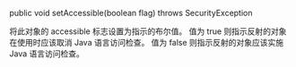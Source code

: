 public void setAccessible(boolean flag) throws SecurityException 

将此对象的 accessible 标志设置为指示的布尔值。
值为 true 则指示反射的对象在使用时应该取消 Java 语言访问检查。
值为 false 则指示反射的对象应该实施 Java 语言访问检查。 